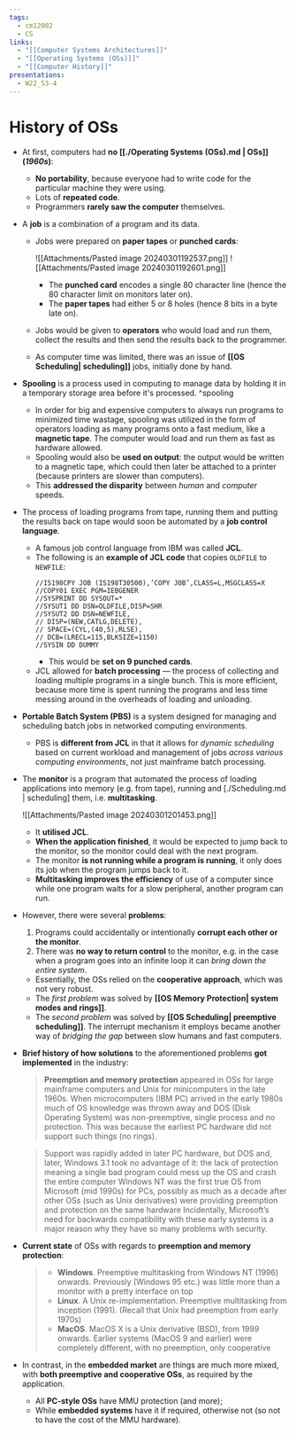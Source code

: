 ```yaml
---
tags:
  - cm12002
  - CS
links:
  - "[[Computer Systems Architectures]]"
  - "[[Operating Systems (OSs)]]"
  - "[[Computer History]]"
presentations:
  - W22_S3-4
---
```

# History of OSs
- At first, computers had **no [[./Operating Systems (OSs).md | OSs]] (*1960s*)**:
    - **No portability**, because everyone had to write code for the particular machine they were using.
    - Lots of **repeated code**.
    - Programmers **rarely saw the computer** themselves.

- A **job** is a combination of a program and its data.
    - Jobs were prepared on **paper tapes** or **punched cards**: 

        ![[Attachments/Pasted image 20240301192537.png]]
        ![[Attachments/Pasted image 20240301192601.png]]
        - The **punched card** encodes a single 80 character line (hence the 80 character limit on monitors later on).
        - The **paper tapes** had either 5 or 8 holes (hence 8 bits in a byte late on).

    - Jobs would be given to **operators** who would load and run them, collect the results and then send the results back to the programmer.
    - As computer time was limited, there was an issue of **[[OS Scheduling| scheduling]]** jobs, initially done by hand.

- **Spooling** is a process used in computing to manage data by holding it in a temporary storage area before it's processed. ^spooling
    - In order for big and expensive computers to always run programs to minimized time wastage, spooling was utilized in the form of operators loading as many programs onto a fast medium, like a **magnetic tape**. The computer would load and run them as fast as hardware allowed.
    - Spooling would also be **used on output**: the output would be written to a magnetic tape, which could then later be attached to a printer (because printers are slower than computers).
    - This **addressed the disparity** between *human* and *computer* speeds.

- The process of loading programs from tape, running them and putting the results back on tape would soon be automated by a **job control language**.
    - A famous job control language from IBM was called **JCL**. 
    - The following is an **example of JCL code** that copies `OLDFILE` to `NEWFILE`:
        ```
        //IS198CPY JOB (IS198T30500),’COPY JOB’,CLASS=L,MSGCLASS=X
        //COPY01 EXEC PGM=IEBGENER
        //SYSPRINT DD SYSOUT=*
        //SYSUT1 DD DSN=OLDFILE,DISP=SHR
        //SYSUT2 DD DSN=NEWFILE,
        // DISP=(NEW,CATLG,DELETE),
        // SPACE=(CYL,(40,5),RLSE),
        // DCB=(LRECL=115,BLKSIZE=1150)
        //SYSIN DD DUMMY
        ```
        - This would be **set on 9 punched cards**.
    - JCL allowed for **batch processing** — the process of collecting and loading multiple programs in a single bunch. This is more efficient, because more time is spent running the programs and less time messing around in the overheads of loading and unloading.

- **Portable Batch System (PBS)** is a system designed for managing and scheduling batch jobs in networked computing environments.
    - PBS is **different from JCL** in that it allows for *dynamic scheduling* based on current workload and management of jobs *across various computing environments*, not just mainframe batch processing.

- The **monitor** is a program that automated the process of loading applications into memory (e.g. from tape), running and [./Scheduling.md | scheduling] them, i.e. **multitasking**. 

    ![[Attachments/Pasted image 20240301201453.png]]
    - It **utilised JCL**.
    - **When the application finished**, it would be expected to jump back to the monitor, so the monitor could deal with the next program.
    - The monitor **is not running while a program is running**, it only does its job when the program jumps back to it.
    - **Multitasking improves the efficiency** of use of a computer since while one program waits for a slow peripheral, another program can run.

- However, there were several **problems**:
    1. Programs could accidentally or intentionally **corrupt each other or the monitor**.
    2. There was **no way to return control** to the monitor, e.g. in the case when a program goes into an infinite loop it can *bring down the entire system*.
    - Essentially, the OSs relied on the **cooperative approach**, which was not very robust.
    - The *first problem* was solved by **[[OS Memory Protection| system modes and rings]]**.
    - The *second problem* was solved by **[[OS Scheduling| preemptive scheduling]]**. The interrupt mechanism it employs became another way of *bridging the gap* between slow humans and fast computers.

- **Brief history of how solutions** to the aforementioned problems **got implemented** in the industry:
    > **Preemption and memory protection** appeared in OSs for large mainframe computers and Unix for minicomputers in the late 1960s. When microcomputers (IBM PC) arrived in the early 1980s much of OS knowledge was thrown away and DOS (Disk Operating System) was non-preemptive, single process and no protection. This was because the earliest PC hardware did not support such things (no rings).

    > Support was rapidly added in later PC hardware, but DOS and, later, Windows 3.1 took no advantage of it: the lack of protection meaning a single bad program could mess up the OS and crash the entire computer Windows NT was the first true OS from Microsoft (mid 1990s) for PCs, possibly as much as a decade after other OSs (such as Unix derivatives) were providing preemption and protection on the same hardware Incidentally, Microsoft’s need for backwards compatibility with these early systems is a major reason why they have so many problems with security.

- **Current state** of OSs with regards to **preemption and memory protection**:
    > - **Windows**. Preemptive multitasking from Windows NT (1996) onwards. Previously (Windows 95 etc.) was little more than a monitor with a pretty interface on top
    > - **Linux**. A Unix re-implementation. Preemptive multitasking from inception (1991). (Recall that Unix had preemption from early 1970s)
    > - **MacOS**. MacOS X is a Unix derivative (BSD), from 1999 onwards. Earlier systems (MacOS 9 and earlier) were completely different, with no preemption, only cooperative

- In contrast, in the **embedded market** are things are much more mixed, with **both preemptive and cooperative OSs**, as required by the application.
    - All **PC-style OSs** have MMU protection (and more); 
    - While **embedded systems** have it if required, otherwise not (so not to have the cost of the MMU hardware).

